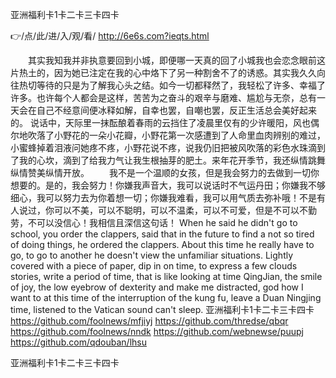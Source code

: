 
亚洲福利卡1卡二卡三卡四卡




👉/点/此/进/入/观/看/ http://6e6s.com?ieqts.html




　　其实我知我并非执意要回到小城，即便哪一天真的回了小城我也会恋念眼前这片热土的，因为她已注定在我的心中烙下了另一种割舍不了的诱惑。其实我久久向往热切等待的只是为了解我心头之结。如今一切都释然了，我轻松了许多、幸福了许多。也许每个人都会是这样，苦苦为之奋斗的艰辛与磨难、尴尬与无奈，总有一天会在自己不经意间便冰释如解，自幸也罢，自嘲也罢，反正生活总会美好起来的。
说话中，天际里一抹酝酿着春雨的云挡住了凌晨里仅有的少许暖阳，风也偶尔地吹落了小野花的一朵小花瓣，小野花第一次感遭到了人命里血肉辨别的难过，小蜜蜂掉着泪液问她疼不疼，小野花说不疼，说我仍旧把被风吹落的彩色水珠滴到了我的心坎，滴到了给我力气让我生根抽芽的肥土。来年花开季节，我还纵情跳舞纵情赞美纵情开放。
　　我不是一个温顺的女孩，但是我会努力的去做到一切你想要的。是的，我会努力！你嫌我声音大，我可以说话时不气运丹田；你嫌我不够细心，我可以努力去为你着想一切；你嫌我难看，我可以用气质去弥补哦！不是有人说过，你可以不美，可以不聪明，可以不温柔，可以不可爱，但是不可以不勤劳，不可以没信心！我相信且深信这句话！
When he said he didn't go to school, you order the clappers, said that in the future to find a not so tired of doing things, he ordered the clappers.
About this time he really have to go, to go to another he doesn't view the unfamiliar situations.
Lightly covered with a piece of paper, dip in on time, to express a few clouds stories, write a period of time, that is like looking at time QingJian, the smile of joy, the low eyebrow of dexterity and make me distracted, god how I want to at this time of the interruption of the kung fu, leave a Duan Ningjing time, listened to the Vatican sound can't sleep.
亚洲福利卡1卡二卡三卡四卡 https://github.com/foolnews/mfjiyj
https://github.com/thredse/qbqr
https://github.com/foolnews/nndk
https://github.com/webnewse/puupj
https://github.com/qdouban/lhsu





亚洲福利卡1卡二卡三卡四卡
